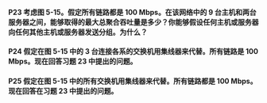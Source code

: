#### P23 考虑图 5-15。假定所有链路都是 100 Mbps。在该网络中的 9 台主机和两台服务器之间，能够取得的最大总聚合吞吐量是多少？你能够假设任何主机或服务器向任何其他主机或服务器发送分组。为什么？

#### P24 假定在图 5-15 中的 3 台连接各系的交换机用集线器来代替。所有链路是 100 Mbps。现在回答习题 23 中提出的问题。

#### P25 假定在图 5-15 中的所有交换机用集线器来代替。所有链路都是 100 Mbps。现在回答在习题 23 中提出的问题。